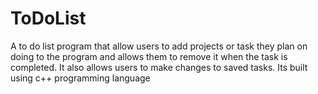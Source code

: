 # ToDoList
A to do list program that allow users to add projects or task they plan on doing to the program and allows them to remove it when the task is completed.  It also allows users  to make changes to saved tasks. Its built using c++ programming language

